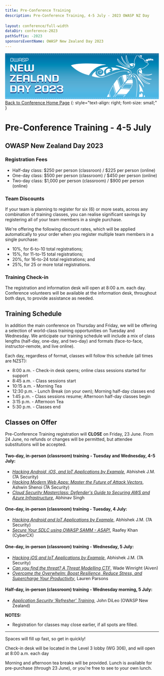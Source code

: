 ```yaml
---
title: Pre-Conference Training
description: Pre-Conference Training, 4-5 July - 2023 OWASP NZ Day

layout: conference/full-width
dataDir: conference-2023
pathSuffix: -2023
sponsorsEventName: OWASP New Zealand Day 2023
---
```


[![Web Banner](/assets/images/2023_Banner_Graphic.jpg)](/conference/)   
[Back to Conference Home Page](index.md)
{: style="text-align: right; font-size: small;" }

# Pre-Conference Training - 4-5 July

## OWASP New Zealand Day 2023

### Registration Fees 

* Half-day class: $250 per person (classroon) / $225 per person (online)   
* One-day class: $500 per person (classroom) / $450 per person (online)   
* Two-day class: $1,000 per person (classroom) / $900 per person (online)   

### Team Discounts

If your team is planning to register for six (6) or more seats, across any combination of training classes, you can realise significant savings by registering all of your team members in a single purchase. 

We're offering the following discount rates, which will be applied automatically to your order when you register multiple team members in a single purchase:

* 10%, for 6-to-10 total registrations;
* 15%, for 11-to-15 total registrations; 
* 20%, for 16-to-24 total registrations; and
* 25%, for 25 or more total registrations.

### Training Check-in

The registration and information desk will open at 8:00 a.m. each day. Conference volunteers will be available at the information desk, throughout both days, to provide assistance as needed.

## Training Schedule

In addition the main conference on Thursday and Friday, we will be offering a selection of world-class training opportunities on Tuesday and Wednesday. We anticipate our training schedule will include a mix of class lengths (half-day, one-day, and two-day) and formats (face-to-face, instructor-remote, and live online).

Each day, regardless of format, classes will follow this schedule (all times are NZST):

* 8:00 a.m.  - Check-in desk opens; online class sessions started for support
* 8:45 a.m.  - Class sessions start
* 10:15 a.m. - Morning Tea
* 12:30 p.m. - Lunch Break (on your own); Morning half-day classes end
* 1:45 p.m.  - Class sessions resume; Afternoon half-day classes begin
* 3:15 p.m.  - Afternoon Tea
* 5:30 p.m.  - Classes end

## Classes on Offer

Pre-Conference Training registration will **CLOSE** on Friday, 23 June. From 24 June, no refunds or changes will be permitted, but attendee substitutions will be accepted.

#### Two-day, in-person (classroom) training - Tuesday and Wednesday, 4-5 July:

* *[Hacking Android, iOS, and IoT Applications by Example](training-hacking_mobile_apps.md)*, Abhishek J.M. (7A Security)
* *[Hacking Modern Web Apps: Master the Future of Attack Vectors](training-hacking_web_apps.md)*, Ashwin Shenoi (7A Security)
* *[Cloud Security Masterclass: Defender's Guide to Securing AWS and Azure Infrastructure](training-cloud_security.md)*, Abhinav Singh

#### One-day, in-person (classroom) training - Tuesday, 4 July:

* *[Hacking Android and IoT Applications by Example](training-hacking_android_apps.md)*, Abhishek J.M. (7A Security)
* *[Secure Your SDLC using OWASP SAMM - ASAP!](training-owasp_samm.md)*, Raafey Khan (CyberCX)

#### One-day, in-person (classroom) training - Wednesday, 5 July:

* *[Hacking iOS and IoT Applications by Example](training-hacking_ios_apps.md)*, Abhishek J.M. (7A Security)
* *[Can you find the threat? A Threat Modelling CTF](training-find_the_threat.md)*, Wade Winright (Aiven)
* *[Overcome the Overwhelm: Boost Resilience, Reduce Stress, and Supercharge Your Productivity](training-overcome_the_overwhelm.md)*, Lauren Parsons

#### Half-day, in-person (classroom) training - Wednesday morning, 5 July:

* *[Application Security 'Refresher' Training](training-appsec_refresher.md)*, John DiLeo (OWASP New Zealand)

**NOTES:** 

* Registration for classes may close earlier, if all spots are filled. 

-------------

Spaces will fill up fast, so get in quickly!

Check-in desk will be located in the Level 3 lobby (WG 306), and will open at 8:00 a.m. each day

Morning and afternoon tea breaks will be provided. Lunch is available for pre-purchase (through 23 June), or you're free to see to your own lunch.

